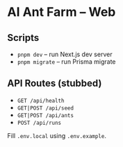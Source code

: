 # AI Ant Farm – Web

## Scripts
- `pnpm dev` – run Next.js dev server
- `pnpm migrate` – run Prisma migrate

## API Routes (stubbed)
- `GET /api/health`
- `GET|POST /api/seed`
- `GET|POST /api/ants`
- `POST /api/runs`

Fill `.env.local` using `.env.example`.
